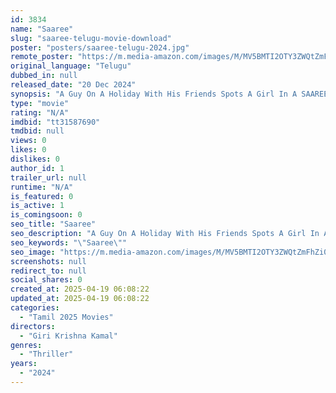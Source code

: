 ```yaml
---
id: 3834
name: "Saaree"
slug: "saaree-telugu-movie-download"
poster: "posters/saaree-telugu-2024.jpg"
remote_poster: "https://m.media-amazon.com/images/M/MV5BMTI2OTY3ZWQtZmFhZi00ZjA2LTg5OGYtMTUwYzM3ZGFmZTY4XkEyXkFqcGc@._V1_SX300.jpg"
original_language: "Telugu"
dubbed_in: null
released_date: "20 Dec 2024"
synopsis: "A Guy On A Holiday With His Friends Spots A Girl In A SAAREE. He Gets So Obsessed With Her That Upon Facing Rejection, He Turns Extremely Dangerous. He Wants To Have Her ONLY For Himself By Hook Or Crook."
type: "movie"
rating: "N/A"
imdbid: "tt31587690"
tmdbid: null
views: 0
likes: 0
dislikes: 0
author_id: 1
trailer_url: null
runtime: "N/A"
is_featured: 0
is_active: 1
is_comingsoon: 0
seo_title: "Saaree"
seo_description: "A Guy On A Holiday With His Friends Spots A Girl In A SAAREE. He Gets So Obsessed With Her That Upon Facing Rejection, He Turns Extremely Dangerous. He Wants To Have Her ONLY For Himself By Hook Or Crook."
seo_keywords: "\"Saaree\""
seo_image: "https://m.media-amazon.com/images/M/MV5BMTI2OTY3ZWQtZmFhZi00ZjA2LTg5OGYtMTUwYzM3ZGFmZTY4XkEyXkFqcGc@._V1_SX300.jpg"
screenshots: null
redirect_to: null
social_shares: 0
created_at: 2025-04-19 06:08:22
updated_at: 2025-04-19 06:08:22
categories:
  - "Tamil 2025 Movies"
directors:
  - "Giri Krishna Kamal"
genres:
  - "Thriller"
years:
  - "2024"
---
```

